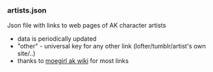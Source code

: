 ### artists.json
Json file with links to web pages of AK character artists
- data is periodically updated
- "other" - universal key for any other link (lofter/tumblr/artist's own site/..)
- thanks to [moegirl ak wiki](https://zh.moegirl.org.cn/明日方舟/画师) for most links